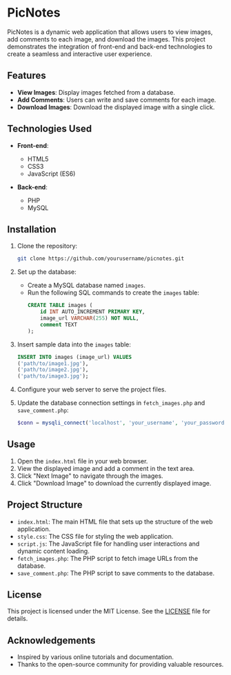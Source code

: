 # PicNotes

PicNotes is a dynamic web application that allows users to view images, add comments to each image, and download the images. This project demonstrates the integration of front-end and back-end technologies to create a seamless and interactive user experience.

## Features

- **View Images**: Display images fetched from a database.
- **Add Comments**: Users can write and save comments for each image.
- **Download Images**: Download the displayed image with a single click.

## Technologies Used

- **Front-end**:
  - HTML5
  - CSS3
  - JavaScript (ES6)

- **Back-end**:
  - PHP
  - MySQL

## Installation

1. Clone the repository:
    ```bash
    git clone https://github.com/yourusername/picnotes.git
    ```

2. Set up the database:
   - Create a MySQL database named `images`.
   - Run the following SQL commands to create the `images` table:
     ```sql
     CREATE TABLE images (
         id INT AUTO_INCREMENT PRIMARY KEY,
         image_url VARCHAR(255) NOT NULL,
         comment TEXT
     );
     ```

3. Insert sample data into the `images` table:
    ```sql
    INSERT INTO images (image_url) VALUES
    ('path/to/image1.jpg'),
    ('path/to/image2.jpg'),
    ('path/to/image3.jpg');
    ```

4. Configure your web server to serve the project files.

5. Update the database connection settings in `fetch_images.php` and `save_comment.php`:
    ```php
    $conn = mysqli_connect('localhost', 'your_username', 'your_password', 'images');
    ```

## Usage

1. Open the `index.html` file in your web browser.
2. View the displayed image and add a comment in the text area.
3. Click "Next Image" to navigate through the images.
4. Click "Download Image" to download the currently displayed image.

## Project Structure

- `index.html`: The main HTML file that sets up the structure of the web application.
- `style.css`: The CSS file for styling the web application.
- `script.js`: The JavaScript file for handling user interactions and dynamic content loading.
- `fetch_images.php`: The PHP script to fetch image URLs from the database.
- `save_comment.php`: The PHP script to save comments to the database.

## License

This project is licensed under the MIT License. See the [LICENSE](LICENSE) file for details.

## Acknowledgements

- Inspired by various online tutorials and documentation.
- Thanks to the open-source community for providing valuable resources.

